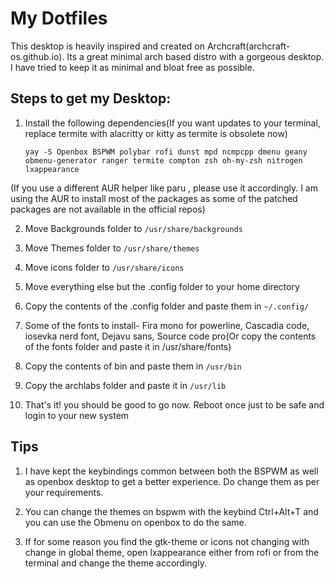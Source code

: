 
# My Dotfiles
This desktop is heavily inspired and created on Archcraft(archcraft-os.github.io). Its a great minimal arch based distro with a gorgeous desktop. I have tried to keep it as minimal and bloat free as possible.

## Steps to get my Desktop:

1) Install the following dependencies(If you want updates to your terminal, replace termite with alacritty or kitty as termite is obsolete now)

   `yay -S Openbox BSPWM polybar rofi dunst mpd ncmpcpp dmenu geany obmenu-generator ranger termite compton zsh oh-my-zsh nitrogen lxappearance`

(If you use a different AUR helper like paru , please use it accordingly. I am using the AUR to install most of the packages as some of the patched packages are not available in the official repos)

2) Move Backgrounds folder to `/usr/share/backgrounds`

3) Move Themes folder to `/usr/share/themes`

4) Move icons folder to `/usr/share/icons`

5) Move everything else but the .config folder to your home directory

6) Copy the contents of the .config folder and paste them in `~/.config/`

7) Some of the fonts to install- Fira mono for powerline, Cascadia code, iosevka nerd font, Dejavu sans, Source code pro(Or copy the contents of the fonts folder and paste it in /usr/share/fonts)

8) Copy the contents of bin and paste them in `/usr/bin`

9) Copy the archlabs folder and paste it in `/usr/lib`

10) That's it! you should be good to go now. Reboot once just to be safe and login to your new system

## Tips

1) I have kept the keybindings common between both the BSPWM as well as openbox desktop to get a better experience. Do change them as per your requirements. 

2) You can change the themes on bspwm with the keybind Ctrl+Alt+T and you can use the Obmenu on openbox to do the same.

3) If for some reason you find the gtk-theme or icons not changing with change in global theme, open lxappearance either from rofi or from the terminal and change the theme accordingly.

